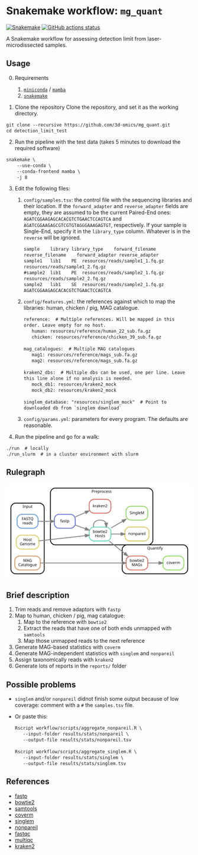 # Snakemake workflow: `mg_quant`

[![Snakemake](https://img.shields.io/badge/snakemake-≥6.3.0-brightgreen.svg)](https://snakemake.github.io)
[![GitHub actions status](https://github.com/3d-omics/mg_quant/workflows/Tests/badge.svg)](https://github.com/3d-omics/mg_quant/actions)


A Snakemake workflow for assessing detection limit from laser-microdissected samples.

## Usage

0. Requirements
   1.  [`miniconda`](https://docs.conda.io/en/latest/miniconda.html) / [`mamba`](https://mamba.readthedocs.io)
   2.  [`snakemake`](snakemake.readthedocs.io/)

1. Clone the repository
Clone the repository, and set it as the working directory.

```
git clone --recursive https://github.com/3d-omics/mg_quant.git
cd detection_limit_test
```

2. Run the pipeline with the test data (takes 5 minutes to download the required software)
```
snakemake \
    --use-conda \
    --conda-frontend mamba \
    -j 8
```

3. Edit the following files:
   1. `config/samples.tsv`: the control file with the sequencing libraries and their location.
      If the `forward_adapter` and `reverse_adapter` fields are empty, they are assumed to be the current Paired-End ones: `AGATCGGAAGAGCACACGTCTGAACTCCAGTCA` and `AGATCGGAAGAGCGTCGTGTAGGGAAAGAGTGT`, respectively.
      If your sample is Single-End, specify it in the `library_type` column. Whatever is in the `reverse` will be ignored.
      ```
      sample	library	library_type	forward_filename	reverse_filename	forward_adapter	reverse_adapter
      sample1	lib1	PE	resources/reads/sample1_1.fq.gz	resources/reads/sample1_2.fq.gz
      #sample2	lib1	PE	resources/reads/sample2_1.fq.gz	resources/reads/sample2_2.fq.gz
      sample2	lib1	SE	resources/reads/sample2_1.fq.gz		AGATCGGAAGAGCACACGTCTGAACTCCAGTCA
      ```
   2. `config/features.yml`: the references against which to map the libraries: human, chicken / pig, MAG catalogue.
      ```
      reference:  # Multiple references. Will be mapped in this order. Leave empty for no host.
         human: resources/reference/human_22_sub.fa.gz
         chicken: resources/reference/chicken_39_sub.fa.gz

      mag_catalogues:  # Multiple MAG catalogues
         mag1: resources/reference/mags_sub.fa.gz
         mag2: resources/reference/mags_sub.fa.gz

      kraken2_dbs:  # Multiple dbs can be used, one per line. Leave this line alone if no analysis is needed.
         mock_db1: resources/kraken2_mock
         mock_db2: resources/kraken2_mock

      singlem_database: "resources/singlem_mock"  # Point to downloaded db from `singlem download`
      ```

   3. `config/params.yml`: parameters for every program. The defaults are reasonable.


4. Run the pipeline and go for a walk:

```
./run  # locally
./run_slurm  # in a cluster environment with slurm
```

## Rulegraph

![rulegraph](rulegraph_simple.svg)

## Brief description

1. Trim reads and remove adaptors with `fastp`
2. Map to human, chicken / pig, mag catalogue:
   1. Map to the reference with `bowtie2`
   2. Extract the reads that have one of both ends unmapped with `samtools`
   3. Map those unmapped reads to the next reference
3. Generate MAG-based statistics with  `coverm`
4. Generate MAG-independent statistics with `singlem` and `nonpareil`
5. Assign taxonomically reads with `kraken2`
6. Generate lots of reports in the `reports/` folder


## Possible problems

- `singlem` and/or `nonpareil` didnot finish some output because of low coverage: comment with a `#` the `samples.tsv` file.

- Or paste this:

   ```
   Rscript workflow/scripts/aggregate_nonpareil.R \
      --input-folder results/stats/nonpareil \
      --output-file results/stats/nonpareil.tsv

   Rscript workflow/scripts/aggregate_singlem.R \
      --input-folder results/stats/singlem \
      --output-file results/stats/singlem.tsv
   ```




## References

- [fastp](https://github.com/OpenGene/fastp)
- [bowtie2](https://bowtie-bio.sourceforge.net/bowtie2/manual.shtml)
- [samtools](https://www.htslib.org/)
- [coverm](https://github.com/wwood/CoverM)
- [singlem](https://github.com/wwood/singlem)
- [nonpareil](http://enve-omics.ce.gatech.edu/nonpareil/)
- [fastqc](https://github.com/s-andrews/FastQC)
- [multiqc](https://multiqc.info/)
- [kraken2](https://github.com/DerrickWood/kraken2)
